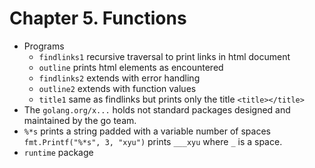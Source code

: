 # Chapter 5. Functions

* Programs
  * `findlinks1` recursive traversal to print links in html document
  * `outline` prints html elements as encountered
  * `findlinks2` extends with error handling
  * `outline2` extends with function values
  * `title1` same as findlinks but prints only the title `<title></title>`
* The `golang.org/x...` holds not standard packages designed and maintained by the go team.
* `%*s` prints a string padded with a variable number of spaces `fmt.Printf("%*s", 3, "xyu")` prints `___xyu` where `_` is a space.
* `runtime` package